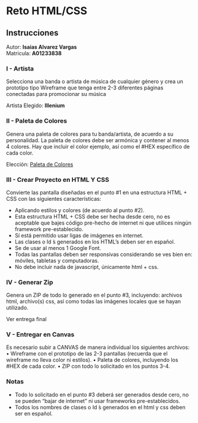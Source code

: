 # Reto HTML/CSS

## Instrucciones

Autor: **Isaias Alvarez Vargas** <br/>
Matricula: **A01233838**

### I - Artista
Selecciona una banda o artista de música de cualquier género y crea un prototipo tipo
Wireframe que tenga entre 2-3 diferentes páginas conectadas para promocionar su
música

Artista Elegido: **Illenium**


### II - Paleta de Colores

Genera una paleta de colores para tu banda/artista, de acuerdo a su personalidad. La
paleta de colores debe ser armónica y contener al menos 4 colores. Hay que incluir el
color ejemplo, así como el #HEX específico de cada color.

Elección: [Paleta de Colores](./assets/PaletaColores.png)

### III - Crear Proyecto en HTML Y CSS
Convierte las pantalla diseñadas en el punto #1 en una estructura HTML + CSS con las
siguientes características:
* Aplicando estilos y colores (de acuerdo al punto #2).
* Esta estructura HTML + CSS debe ser hecha desde cero, no es aceptable que bajes
código pre-hecho de internet ni que utilices ningún framework pre-establecido.
* Sí está permitido usar ligas de imágenes en internet.
* Las clases o Id ́s generados en los HTML’s deben ser en español.
* Se de usar al menos 1 Google Font.
* Todas las pantallas deben ser responsivas considerando se ves bien en: móviles,
tabletas y computadoras.
* No debe incluir nada de javascript, únicamente html + css.


### IV - Generar Zip
Genera un ZIP de todo lo generado en el punto #3, incluyendo: archivos html, archivo(s)
css, así como todas las imágenes locales que se hayan utilizado.

Ver entrega final

### V - Entregar en Canvas
Es necesario subir a CANVAS de manera individual los siguientes archivos:
• Wireframe con el prototipo de las 2-3 pantallas (recuerda que el wireframe no
lleva color ni estilos).
• Paleta de colores, incluyendo los #HEX de cada color.
• ZIP con todo lo solicitado en los puntos 3-4.


### Notas
* Todo lo solicitado en el punto #3 deberá ser generados desde cero, no se pueden “bajar
de internet” ni usar frameworks pre-establecidos.
* Todos los nombres de clases o Id ́s generados en el html y css deben ser en español.
